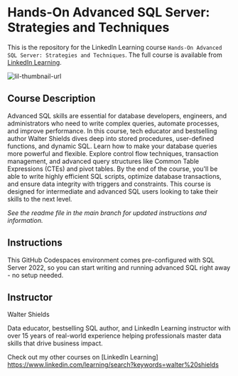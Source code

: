 # Hands-On Advanced SQL Server: Strategies and Techniques
This is the repository for the LinkedIn Learning course `Hands-On Advanced SQL Server: Strategies and Techniques`. The full course is available from [LinkedIn Learning][lil-course-url].

![lil-thumbnail-url]

## Course Description

Advanced SQL skills are essential for database developers, engineers, and administrators who need to write complex queries, automate processes, and improve performance. In this course, tech educator and bestselling author Walter Shields dives deep into stored procedures, user-defined functions, and dynamic SQL. Learn how to make your database queries more powerful and flexible. Explore control flow techniques, transaction management, and advanced query structures like Common Table Expressions (CTEs) and pivot tables. By the end of the course, you'll be able to write highly efficient SQL scripts, optimize database transactions, and ensure data integrity with triggers and constraints. This course is designed for intermediate and advanced SQL users looking to take their skills to the next level.

_See the readme file in the main branch for updated instructions and information._
## Instructions
This GitHub Codespaces environment comes pre-configured with SQL Server 2022, so you can start writing and running advanced SQL right away - no setup needed.

## Instructor

Walter Shields

Data educator, bestselling SQL author, and LinkedIn Learning instructor with over 15 years of real-world experience helping professionals master data skills that drive business impact.

Check out my other courses on [LinkedIn Learning] https://www.linkedin.com/learning/search?keywords=walter%20shields


[0]: # (Replace these placeholder URLs with actual course URLs)

[lil-course-url]: https://www.linkedin.com/learning/hands-on-advanced-sql-server-strategies-and-techniques
[lil-thumbnail-url]: https://media.licdn.com/dms/image/v2/D4E0DAQGB6gRlfvsFLA/learning-public-crop_675_1200/B4EZc9NEaVHYAY-/0/1749078526355?e=2147483647&v=beta&t=fA0QLUiv7ONrYVO8J7EIrKVpA09rTGWhAhqP3PGmy-A
